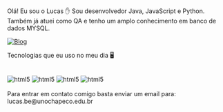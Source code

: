 Olá! Eu sou o Lucas ✋
Sou desenvolvedor Java, JavaScript e Python. Também já atuei como QA e tenho um amplo conhecimento em banco de dados MYSQL.

[![Blog](https://img.shields.io/badge/LinkedIn-0077B5?style=for-the-badge&logo=linkedin&logoColor=white)](https://www.linkedin.com/in/lucas-bê-5415a1238/)

Tecnologias que eu uso no meu dia 🖥️
<div style= "display: inline_block"><br/>
     <img align="center" alt="html5" src="https://img.shields.io/badge/HTML-239120?style=for-the-badge&logo=html5&logoColor=white" />
     <img align="center" alt="html5" src="https://img.shields.io/badge/JavaScript-323330?style=for-the-badge&logo=javascript&logoColor=F7DF1E" />
     <img align="center" alt="html5" src="https://img.shields.io/badge/CSS-239120?&style=for-the-badge&logo=css3&logoColor=white" />
     <img align="center" alt="html5" src="https://img.shields.io/badge/Java-4F4F4F?&style=for-the-badge&logo=java&logoColor=white" />
<div><br/>
Para entrar em contato comigo basta enviar um email para: lucas.be@unochapeco.edu.br
